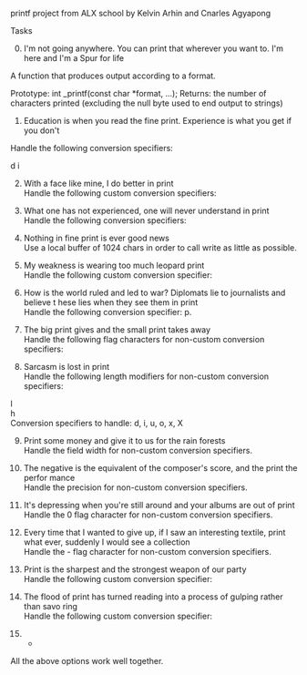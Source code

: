 printf project from ALX school by Kelvin Arhin and Cnarles Agyapong

Tasks

0. I'm not going anywhere. You can print that wherever you want to. I'm here and I'm a Spur for life

A function that produces output according to a format.

Prototype: int _printf(const char *format, ...);
Returns: the number of characters printed (excluding the null byte used to end output to strings)



1. Education is when you read the fine print. Experience is what you get if you don't

Handle the following conversion specifiers:

d
i


2. With a face like mine, I do better in print                                      
Handle the following custom conversion specifiers:                                  

                                                                                    
3. What one has not experienced, one will never understand in print                 
Handle the following conversion specifiers:                                         

                                                                                    
4. Nothing in fine print is ever good news                                          
Use a local buffer of 1024 chars in order to call write as little as possible.      

                                                                                    
5. My weakness is wearing too much leopard print                                    
Handle the following custom conversion specifier:                                   

                                                                                    
6. How is the world ruled and led to war? Diplomats lie to journalists and believe t
hese lies when they see them in print                                               
Handle the following conversion specifier: p.                                       

                                                                                    
7. The big print gives and the small print takes away                               
Handle the following flag characters for non-custom conversion specifiers:          

                                                                                    
8. Sarcasm is lost in print                                                         
Handle the following length modifiers for non-custom conversion specifiers:         
                                                                                    
l                                                                                   
h                                                                                   
Conversion specifiers to handle: d, i, u, o, x, X                                   

                                                                                    
9. Print some money and give it to us for the rain forests                          
Handle the field width for non-custom conversion specifiers.                        

                                                                                    
10. The negative is the equivalent of the composer's score, and the print the perfor
mance                                                                               
Handle the precision for non-custom conversion specifiers.                          

                                                                                    
11. It's depressing when you're still around and your albums are out of print       
Handle the 0 flag character for non-custom conversion specifiers.                   

                                                                                    
12. Every time that I wanted to give up, if I saw an interesting textile, print what
 ever, suddenly I would see a collection                                            
Handle the - flag character for non-custom conversion specifiers.                   

                                                                                    
13. Print is the sharpest and the strongest weapon of our party                     
Handle the following custom conversion specifier:                                   

                                                                                    
14. The flood of print has turned reading into a process of gulping rather than savo
ring                                                                                
Handle the following custom conversion specifier:                                   

                                                                                    
15. *                                                                               
All the above options work well together. 



